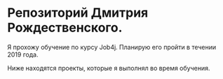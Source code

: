 # Репозиторий Дмитрия Рождественского.

Я прохожу обучение по курсу Job4j. Планирую его пройти в течении 2019 года.

Ниже находятся проекты, которые я выполнял во время обучения.
